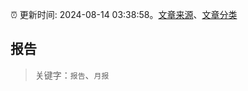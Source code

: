 :alarm_clock: 更新时间: 2024-08-14 03:38:58。[文章来源](/README.md)、[文章分类](/TAGS.md)

## 报告


> 关键字：`报告`、`月报`



